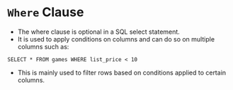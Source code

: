 # `Where` Clause

-   The where clause is optional in a SQL select statement.
-   It is used to apply conditions on columns and can do so on multiple columns such as:

```
SELECT * FROM games WHERE list_price < 10
```

-   This is mainly used to filter rows based on conditions applied to certain columns.
